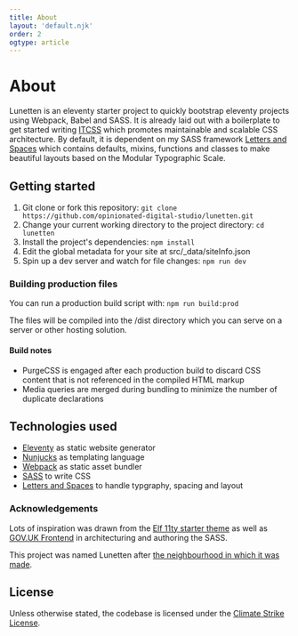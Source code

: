 ```yaml
---
title: About
layout: 'default.njk'
order: 2
ogtype: article
---
```


# About

Lunetten is an eleventy starter project to quickly bootstrap eleventy projects
using Webpack, Babel and SASS. It is already laid out with a boilerplate to get
started writing
[ITCSS](https://www.xfive.co/blog/itcss-scalable-maintainable-css-architecture/)
 which promotes maintainable and scalable CSS architecture. By default, it is
dependent on my SASS framework [Letters and
Spaces](https://github.com/opinionated-digital-studio/letters-and-spaces) which
contains defaults, mixins, functions and classes to make beautiful layouts
based on the Modular Typographic Scale.

## Getting started

1. Git clone or fork this repository: `git clone https://github.com/opinionated-digital-studio/lunetten.git`
2. Change your current working directory to the project directory: `cd lunetten` 
3. Install the project's dependencies: `npm install`
4. Edit the global metadata for your site at src/_data/siteInfo.json
5. Spin up a dev server and watch for file changes: `npm run dev`

### Building production files

You can run a production build script with: `npm run build:prod`

The files will be compiled into the /dist directory which you
can serve on a server or other hosting solution.

#### Build notes

- PurgeCSS is engaged after each production build to discard CSS content that is not referenced in the compiled HTML markup
- Media queries are merged during bundling to minimize the number of duplicate declarations

## Technologies used

- [Eleventy](https://www.11ty.dev/) as static website generator
- [Nunjucks](https://mozilla.github.io/nunjucks/) as templating language
- [Webpack](https://webpack.js.org/) as static asset bundler
- [SASS](https://sass-lang.com/) to write CSS
- [Letters and
  Spaces](https://github.com/opinionated-digital-studio/letters-and-spaces) to
  handle typgraphy, spacing and layout

### Acknowledgements

Lots of inspiration was drawn from the [Elf 11ty starter
theme](https://github.com/stowball/elf) as well as [GOV.UK
Frontend](https://github.com/alphagov/govuk-frontend) in architecturing and
authoring the SASS. 

This project was named Lunetten after [the neighbourhood in which it was
made](https://en.wikipedia.org/wiki/Lunetten).

## License

Unless otherwise stated, the codebase is licensed under the [Climate Strike
License](https://climatestrike.software/).
